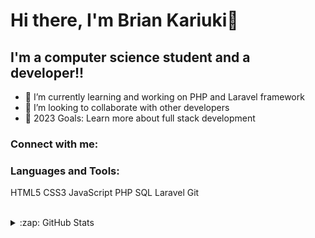 # Hi there, I'm Brian Kariuki👋 

## I'm a computer science student and a developer!!

- 🌱 I’m currently learning and working on PHP and Laravel framework
- 👯 I’m looking to collaborate with other developers
- 🥅 2023 Goals: Learn more about full stack development
### Connect with me:

### Languages and Tools:
HTML5
CSS3
JavaScript
PHP
SQL
Laravel
Git
<br />
<br />

<details>
  <summary>:zap: GitHub Stats</summary>

  <img align="left" alt="Brian's GitHub Stats" src="https://github-readme-stats.vercel.app/api?username=BrianKariukiDev&show_icons=true&hide_border=false&title_color=ff652f&icon_color=FFE400&bg_color=09131B&text_color=ffffff&border_color=0c1a25" />

</details>
